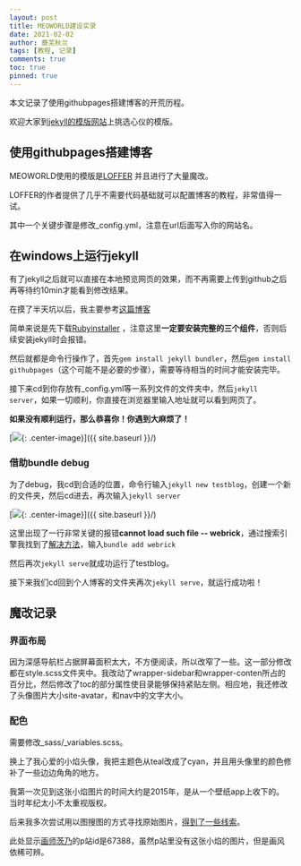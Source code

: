 ```yaml
---
layout: post
title: MEOWORLD建设实录
date: 2021-02-02
author: 蘼芜秋兰
tags: [教程, 记录]
comments: true
toc: true
pinned: true
---
```


本文记录了使用githubpages搭建博客的开荒历程。

欢迎大家到[jekyll的模版网站](http://jekyllthemes.org/)上挑选心仪的模版。

## 使用githubpages搭建博客

MEOWORLD使用的模版是[LOFFER](https://github.com/FromEndWorld/LOFFER) 并且进行了大量魔改。

LOFFER的作者提供了几乎不需要代码基础就可以配置博客的教程，非常值得一试。

其中一个关键步骤是修改_config.yml，注意在url后面写入你的网站名。

## 在windows上运行jekyll

有了jekyll之后就可以直接在本地预览网页的效果，而不再需要上传到github之后再等待约10min才能看到修改结果。

在摸了半天坑以后，我主要参考[这篇博客](https://www.cnblogs.com/xjtu-blacksmith/p/install-jekyll-on-windows.html)

简单来说是先下载[Rubyinstaller](https://rubyinstaller.org/downloads/) ，注意这里**一定要安装完整的三个组件**，否则后续安装jekyll时会报错。

然后就都是命令行操作了，首先`gem install jekyll bundler`，然后`gem install githubpages`（这个可能不是必要的步骤），需要等待相当的时间才能安装完毕。

接下来cd到你存放有_config.yml等一系列文件的文件夹中，然后`jekyll server`，如果一切顺利，你直接在浏览器里输入地址就可以看到网页了。

**如果没有顺利运行，那么恭喜你！你遇到大麻烦了！**

[<img src="{{ site.baseurl }}/images/jekyllbugs1.jpg"/>{: .center-image}]({{ site.baseurl }}/)

### 借助bundle debug

为了debug，我cd到合适的位置，命令行输入`jekyll new testblog`，创建一个新的文件夹，然后cd进去，再次输入`jekyll server`

[<img src="{{ site.baseurl }}/images/jekyllbugs2.jpg"/>{: .center-image}]({{ site.baseurl }}/)

这里出现了一行非常关键的报错**cannot load such file -- webrick**，通过搜索引擎我找到了[解决方法](https://github.com/jekyll/jekyll/issues/8523)，输入`bundle add webrick`

然后再次`jekyll serve`就成功运行了testblog。

接下来我们cd回到个人博客的文件夹再次`jekyll serve`，就运行成功啦！

## 魔改记录

### 界面布局

因为深感导航栏占据屏幕面积太大，不方便阅读，所以改窄了一些。这一部分修改都在style.scss文件夹中。我改动了wrapper-sidebar和wrapper-conten所占的百分比，然后修改了toc的部分属性使目录能够保持紧贴左侧。相应地，我还修改了头像图片大小site-avatar，和nav中的文字大小。

### 配色

需要修改_sass/_variables.scss。

换上了我心爱的小焰头像，我把主题色从teal改成了cyan，并且用头像里的颜色修补了一些边边角角的地方。

我第一次见到这张小焰图片的时间大约是2015年，是从一个壁纸app上收下的。当时年纪太小不太重视版权。

后来我多次尝试用以图搜图的方式寻找原始图片，[得到了一些线索](https://e-shuushuu.net/image/772207)。

此处显示[画师茨乃](https://www.pixiv.net/users/67388/)的p站id是67388，虽然p站里没有这张小焰的图片，但是画风依稀可辨。


